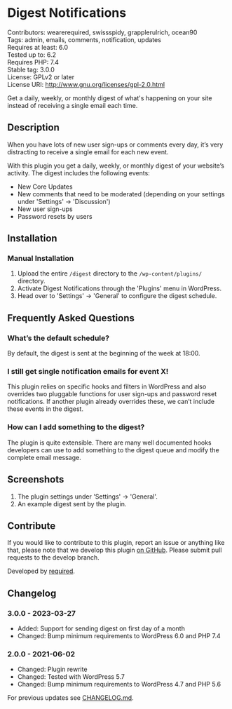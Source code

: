 # Digest Notifications #
Contributors:      wearerequired, swissspidy, grapplerulrich, ocean90  
Tags:              admin, emails, comments, notification, updates  
Requires at least: 6.0  
Tested up to:      6.2  
Requires PHP:      7.4  
Stable tag:        3.0.0  
License:           GPLv2 or later  
License URI:       http://www.gnu.org/licenses/gpl-2.0.html  

Get a daily, weekly, or monthly digest of what's happening on your site instead of receiving a single email each time.

## Description ##

When you have lots of new user sign-ups or comments every day, it’s very distracting to receive a single email for each new event.

With this plugin you get a daily, weekly, or monthly digest of your website’s activity. The digest includes the following events:

* New Core Updates
* New comments that need to be moderated (depending on your settings under 'Settings' -> 'Discussion')
* New user sign-ups
* Password resets by users

## Installation ##

### Manual Installation ###

1. Upload the entire `/digest` directory to the `/wp-content/plugins/` directory.
2. Activate Digest Notifications through the 'Plugins' menu in WordPress.
3. Head over to 'Settings' -> 'General' to configure the digest schedule.

## Frequently Asked Questions ##

### What’s the default schedule? ###

By default, the digest is sent at the beginning of the week at 18:00.

### I still get single notification emails for event X! ###

This plugin relies on specific hooks and filters in WordPress and also overrides two pluggable functions for user sign-ups and password reset notifications. If another plugin already overrides these, we can’t include these events in the digest.

### How can I add something to the digest? ###

The plugin is quite extensible. There are many well documented hooks developers can use to add something to the digest queue and modify the complete email message.

## Screenshots ##

1. The plugin settings under 'Settings' -> 'General'.
2. An example digest sent by the plugin.

## Contribute ##

If you would like to contribute to this plugin, report an issue or anything like that, please note that we develop this plugin [on GitHub](https://github.com/wearerequired/digest). Please submit pull requests to the develop branch.

Developed by [required](https://required.com/).

## Changelog ##

### 3.0.0 - 2023-03-27 ###
* Added: Support for sending digest on first day of a month
* Changed: Bump minimum requirements to WordPress 6.0 and PHP 7.4

### 2.0.0 - 2021-06-02 ###
* Changed: Plugin rewrite
* Changed: Tested with WordPress 5.7
* Changed: Bump minimum requirements to WordPress 4.7 and PHP 5.6

For previous updates see [CHANGELOG.md](https://github.com/wearerequired/digest/blob/master/CHANGELOG.md).
